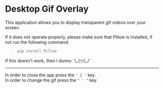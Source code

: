# Desktop Gif Overlay
This application allows you to display transparent gif videos over your screen.

If it does not operate properly, please make sure that Pillow is installed, if not run the following command:<br>
> `pip install Pillow`

If this doesn't work, then I dunno ¯\\\_(ツ)\_/¯

<hr>

In order to close the app press the `' ] '` key. <br>
In order to change the gif press the `" ' "` key.
